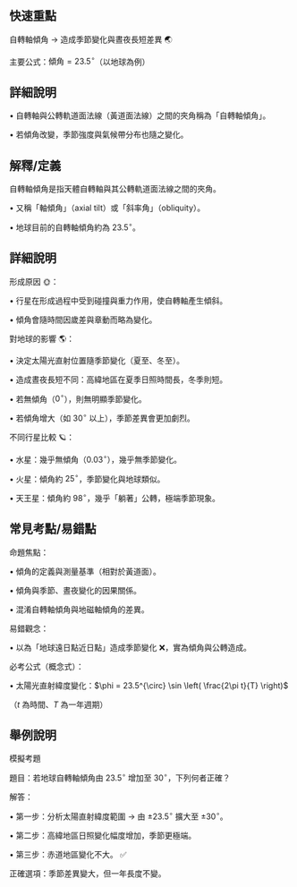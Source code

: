 ## 快速重點

自轉軸傾角 → 造成季節變化與晝夜長短差異 🌏

主要公式：$\text{傾角} = 23.5^{\circ}$（以地球為例）

## 詳細說明

• 自轉軸與公轉軌道面法線（黃道面法線）之間的夾角稱為「自轉軸傾角」。

• 若傾角改變，季節強度與氣候帶分布也隨之變化。


## 解釋/定義

自轉軸傾角是指天體自轉軸與其公轉軌道面法線之間的夾角。

• 又稱「軸傾角」（axial tilt）或「斜率角」（obliquity）。

• 地球目前的自轉軸傾角約為 $23.5^{\circ}$。


## 詳細說明

形成原因 🌞：

• 行星在形成過程中受到碰撞與重力作用，使自轉軸產生傾斜。

• 傾角會隨時間因歲差與章動而略為變化。

對地球的影響 🌎：

• 決定太陽光直射位置隨季節變化（夏至、冬至）。

• 造成晝夜長短不同：高緯地區在夏季日照時間長，冬季則短。

• 若無傾角（$0^{\circ}$），則無明顯季節變化。

• 若傾角增大（如 $30^{\circ}$ 以上），季節差異會更加劇烈。

不同行星比較 🪐：

• 水星：幾乎無傾角（$0.03^{\circ}$），幾乎無季節變化。

• 火星：傾角約 $25^{\circ}$，季節變化與地球類似。

• 天王星：傾角約 $98^{\circ}$，幾乎「躺著」公轉，極端季節現象。


## 常見考點/易錯點

命題焦點：

• 傾角的定義與測量基準（相對於黃道面）。

• 傾角與季節、晝夜變化的因果關係。

• 混淆自轉軸傾角與地磁軸傾角的差異。

易錯觀念：

• 以為「地球遠日點近日點」造成季節變化 ❌，實為傾角與公轉造成。

必考公式（概念式）：

• 太陽光直射緯度變化：$\phi = 23.5^{\circ} \sin \left( \frac{2\pi t}{T} \right)$

（$t$ 為時間、$T$ 為一年週期）


## 舉例說明

模擬考題

題目：若地球自轉軸傾角由 $23.5^{\circ}$ 增加至 $30^{\circ}$，下列何者正確？

解答：

• 第一步：分析太陽直射緯度範圍 → 由 $\pm23.5^{\circ}$ 擴大至 $\pm30^{\circ}$。

• 第二步：高緯地區日照變化幅度增加，季節更極端。

• 第三步：赤道地區變化不大。 ✅

正確選項：季節差異變大，但一年長度不變。
